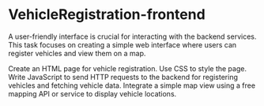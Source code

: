 # VehicleRegistration-frontend
A user-friendly interface is crucial for interacting with the backend services. This task focuses on creating a simple web interface where users can register vehicles and view them on a map.

Create an HTML page for vehicle registration.
Use CSS to style the page.
Write JavaScript to send HTTP requests to the backend for registering vehicles and fetching vehicle data.
Integrate a simple map view using a free mapping API or service to display vehicle locations.

